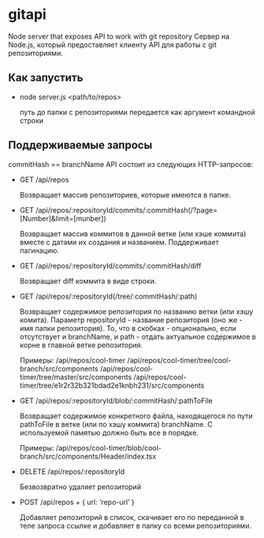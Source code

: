# gitapi
Node server that exposes API to work with git repository
Сервер на Node.js, который предоставляет клиенту API для работы с git репозиториями.

## Как запустить
- node server.js <path/to/repos>

  путь до папки с репозиториями передается как аргумент командной строки

## Поддерживаемые запросы
commitHash == branchName
API состоит из следующих HTTP-запросов:
- GET /api/repos

  Возвращает массив репозиториев, которые имеются в папке.
  
- GET /api/repos/:repositoryId/commits/:commitHash(/?page=[Number]&limit=[munber])

  Возвращает массив коммитов в данной ветке (или хэше коммита) вместе с датами их создания и названием. Поддерживает пагинацию.
  
- GET /api/repos/:repositoryId/commits/:commitHash/diff 

  Возвращает diff коммита в виде строки.
  
- GET /api/repos/:repositoryId(/tree/:commitHash/:path)

  Возвращает содержимое репозитория по названию ветки (или хэшу комита). Параметр repositoryId - название репозитория (оно же - имя папки репозитория). То, что в скобках - опционально, если отсутствует и branchName, и path - отдать актуальное содержимое в корне в главной ветке репозитория.
  
  Примеры:
  /api/repos/cool-timer
  /api/repos/cool-timer/tree/cool-branch/src/components
  /api/repos/cool-timer/tree/master/src/components
  /api/repos/cool-timer/tree/e1r2r32b321bdad2e1knbh231/src/components
  
- GET /api/repos/:repositoryId/blob/:commitHash/:pathToFile

  Возвращает содержимое конкретного файла, находящегося по пути pathToFile в ветке (или по хэшу коммита) branchName. С используемой памятью должно быть все в порядке.
  
  Примеры:
  /api/repos/cool-timer/blob/cool-branch/src/components/Header/index.tsx
  
- DELETE /api/repos/:repositoryId

  Безвозвратно удаляет репозиторий
  
- POST /api/repos + { url: ‘repo-url’ }

  Добавляет репозиторий в список, скачивает его по переданной в теле запроса ссылке и добавляет в папку со всеми репозиториями.
